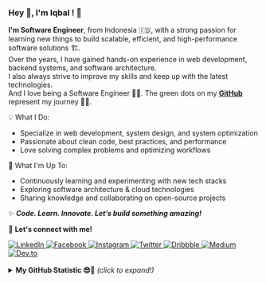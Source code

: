 ### Hey 👋, I'm Iqbal ! 🌆

<b>I'm Software Engineer</b>, from Indonesia 🇮🇩, with a strong passion for learning new things to build scalable, efficient, and high-performance software solutions 🏗️. <br>
Over the years, I have gained hands-on experience in web development, backend systems, and software architecture. <br>
I also always strive to improve my skills and keep up with the latest technologies. <br>
And I love being a Software Engineer 👨‍💻. The green dots on my [**GitHub**](https://github.com/dibaliqaja?tab=repositories) represent my journey :running_man:.

💡 What I Do:
- Specialize in web development, system design, and system optimization
- Passionate about clean code, best practices, and performance
- Love solving complex problems and optimizing workflows

🎯 What I'm Up To:
- Continuously learning and experimenting with new tech stacks
- Exploring software architecture & cloud technologies
- Sharing knowledge and collaborating on open-source projects

✨ ***Code. Learn. Innovate. Let’s build something amazing!***

🤝 **Let's connect with me!**


<a href="https://www.linkedin.com/in/dibaliqaja" target="_blank">
   <img alt="LinkedIn" src="https://img.shields.io/badge/linkedin-%230077B5.svg?&style=for-the-badge&logo=linkedin&logoColor=white" />
</a>
<a href="https://facebook.com/dibaliqaja" target="_blank">
   <img alt="Facebook" src="https://img.shields.io/badge/Facebook-1877F2?style=for-the-badge&logo=facebook&logoColor=white" />
</a>
<a href="https://instagram.com/dibaliqaja" target="_blank">
   <img alt="Instagram" src="https://img.shields.io/badge/Instagram-E4405F?style=for-the-badge&logo=instagram&logoColor=white" />
</a>
<a href="https://x.com/dibaliqaja" target="_blank">
   <img alt="Twitter" src="https://img.shields.io/badge/Twitter-%23000000.svg?style=for-the-badge&logo=X&logoColor=white" />
</a>
<a href="https://dribbble.com/dibaliqaja" target="_blank">
   <img alt="Dribbble" src="https://img.shields.io/badge/Dribbble-EA4C89?style=for-the-badge&logo=dribbble&logoColor=white" />
</a>
<a href="https://medium.com/@dibaliqaja" target="_blank">
   <img alt="Medium" src="https://img.shields.io/badge/medium-%2312100E.svg?&style=for-the-badge&logo=medium&logoColor=white" />
</a>
<a href="https://dev.to/dibaliqaja" target="_blank">
   <img alt="Dev.to" src="https://img.shields.io/badge/dev.to-0A0A0A?style=for-the-badge&logo=dev.to&logoColor=white" />
</a>

<br>
<br>

<details>
<summary> <b> My GitHub Statistic 😎🤙</b> <i>(click to expand!)</i> </summary>
<br/>

![Iqbal's github stats](https://github-readme-stats.vercel.app/api?username=dibaliqaja&show_icons=true&count_private=true&theme=dark)

</details>
